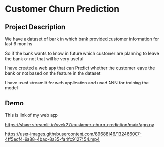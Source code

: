 
# Customer Churn Prediction

## Project Description

We have a dataset of bank in which 
bank provided customer information for 
last 6 months

So if the bank wants to know in future
which customer are planning to leave the 
bank or not that will be very useful

I have created a web app that can Predict
whether the customer leave the bank or not
based on the feature in the dataset

I have used streamlit for web application
and used ANN for training the model

## Demo

This is link of my web app

https://share.streamlit.io/vvek27/customer-churn-prediction/main/app.py


https://user-images.githubusercontent.com/89688146/132466007-4ff5ecf4-9a88-4bac-8a85-fa4fc9127454.mp4




